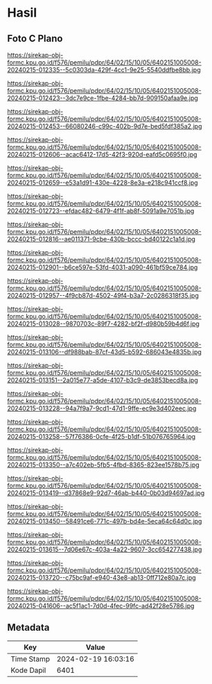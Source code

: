 # Hasil

## Foto C Plano

https://sirekap-obj-formc.kpu.go.id/f576/pemilu/pdpr/64/02/15/10/05/6402151005008-20240215-012335--5c0303da-429f-4cc1-9e25-5540ddfbe8bb.jpg

https://sirekap-obj-formc.kpu.go.id/f576/pemilu/pdpr/64/02/15/10/05/6402151005008-20240215-012423--3dc7e9ce-1fbe-4284-bb7d-909150afaa9e.jpg

https://sirekap-obj-formc.kpu.go.id/f576/pemilu/pdpr/64/02/15/10/05/6402151005008-20240215-012453--66080246-c99c-402b-9d7e-bed5fdf385a2.jpg

https://sirekap-obj-formc.kpu.go.id/f576/pemilu/pdpr/64/02/15/10/05/6402151005008-20240215-012606--acac6412-17d5-42f3-920d-eafd5c0695f0.jpg

https://sirekap-obj-formc.kpu.go.id/f576/pemilu/pdpr/64/02/15/10/05/6402151005008-20240215-012659--e53a1d91-430e-4228-8e3a-e218c941ccf8.jpg

https://sirekap-obj-formc.kpu.go.id/f576/pemilu/pdpr/64/02/15/10/05/6402151005008-20240215-012723--efdac482-6479-4f1f-ab8f-5091a9e7051b.jpg

https://sirekap-obj-formc.kpu.go.id/f576/pemilu/pdpr/64/02/15/10/05/6402151005008-20240215-012816--ae011371-9cbe-430b-bccc-bd40122c1a1d.jpg

https://sirekap-obj-formc.kpu.go.id/f576/pemilu/pdpr/64/02/15/10/05/6402151005008-20240215-012901--b6ce597e-53fd-4031-a090-461bf59ce784.jpg

https://sirekap-obj-formc.kpu.go.id/f576/pemilu/pdpr/64/02/15/10/05/6402151005008-20240215-012957--4f9cb87d-4502-49f4-b3a7-2c0286318f35.jpg

https://sirekap-obj-formc.kpu.go.id/f576/pemilu/pdpr/64/02/15/10/05/6402151005008-20240215-013028--9870703c-89f7-4282-bf2f-d980b59b4d6f.jpg

https://sirekap-obj-formc.kpu.go.id/f576/pemilu/pdpr/64/02/15/10/05/6402151005008-20240215-013106--df988bab-87cf-43d5-b592-686043e4835b.jpg

https://sirekap-obj-formc.kpu.go.id/f576/pemilu/pdpr/64/02/15/10/05/6402151005008-20240215-013151--2a015e77-a5de-4107-b3c9-de3853becd8a.jpg

https://sirekap-obj-formc.kpu.go.id/f576/pemilu/pdpr/64/02/15/10/05/6402151005008-20240215-013228--94a7f9a7-9cd1-47d1-9ffe-ec9e3d402eec.jpg

https://sirekap-obj-formc.kpu.go.id/f576/pemilu/pdpr/64/02/15/10/05/6402151005008-20240215-013258--57f76386-0cfe-4f25-b1df-51b076765964.jpg

https://sirekap-obj-formc.kpu.go.id/f576/pemilu/pdpr/64/02/15/10/05/6402151005008-20240215-013350--a7c402eb-5fb5-4fbd-8365-823ee1578b75.jpg

https://sirekap-obj-formc.kpu.go.id/f576/pemilu/pdpr/64/02/15/10/05/6402151005008-20240215-013419--d37868e9-92d7-46ab-b440-0b03d94697ad.jpg

https://sirekap-obj-formc.kpu.go.id/f576/pemilu/pdpr/64/02/15/10/05/6402151005008-20240215-013450--58491ce6-771c-497b-bd4e-5eca64c64d0c.jpg

https://sirekap-obj-formc.kpu.go.id/f576/pemilu/pdpr/64/02/15/10/05/6402151005008-20240215-013615--7d06e67c-403a-4a22-9607-3cc654277438.jpg

https://sirekap-obj-formc.kpu.go.id/f576/pemilu/pdpr/64/02/15/10/05/6402151005008-20240215-013720--c75bc9af-e940-43e8-ab13-0ff712e80a7c.jpg

https://sirekap-obj-formc.kpu.go.id/f576/pemilu/pdpr/64/02/15/10/05/6402151005008-20240215-041606--ac5f1ac1-7d0d-4fec-99fc-ad42f28e5786.jpg


## Metadata

| Key        | Value               |
| ---------- | ------------------- |
| Time Stamp | 2024-02-19 16:03:16 |
| Kode Dapil | 6401                |



